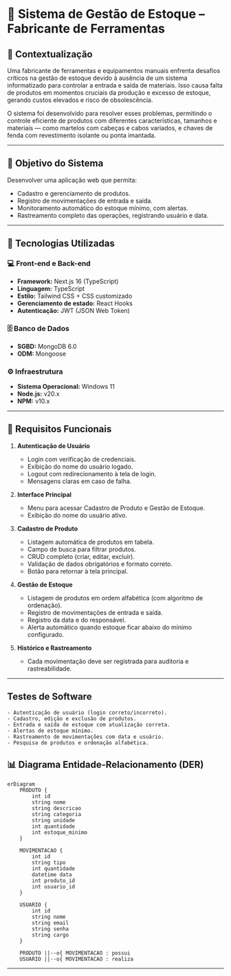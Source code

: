 # 🧰 Sistema de Gestão de Estoque – Fabricante de Ferramentas

## 📖 Contextualização
Uma fabricante de ferramentas e equipamentos manuais enfrenta desafios críticos na gestão de estoque devido à ausência de um sistema informatizado para controlar a entrada e saída de materiais. Isso causa falta de produtos em momentos cruciais da produção e excesso de estoque, gerando custos elevados e risco de obsolescência.  

O sistema foi desenvolvido para resolver esses problemas, permitindo o controle eficiente de produtos com diferentes características, tamanhos e materiais — como martelos com cabeças e cabos variados, e chaves de fenda com revestimento isolante ou ponta imantada.

---

## 🎯 Objetivo do Sistema
Desenvolver uma aplicação web que permita:
- Cadastro e gerenciamento de produtos.
- Registro de movimentações de entrada e saída.
- Monitoramento automático do estoque mínimo, com alertas.
- Rastreamento completo das operações, registrando usuário e data.

---

## 🧩 Tecnologias Utilizadas

### 💻 Front-end e Back-end
- **Framework:** Next.js 16 (TypeScript)
- **Linguagem:** TypeScript
- **Estilo:** Tailwind CSS + CSS customizado
- **Gerenciamento de estado:** React Hooks
- **Autenticação:** JWT (JSON Web Token)

### 🗄️ Banco de Dados
- **SGBD:** MongoDB 6.0
- **ODM:** Mongoose

### ⚙️ Infraestrutura
- **Sistema Operacional:** Windows 11
- **Node.js:** v20.x
- **NPM:** v10.x

---

## 📝 Requisitos Funcionais

1. **Autenticação de Usuário**
   - Login com verificação de credenciais.
   - Exibição do nome do usuário logado.
   - Logout com redirecionamento à tela de login.
   - Mensagens claras em caso de falha.

2. **Interface Principal**
   - Menu para acessar Cadastro de Produto e Gestão de Estoque.
   - Exibição do nome do usuário ativo.

3. **Cadastro de Produto**
   - Listagem automática de produtos em tabela.
   - Campo de busca para filtrar produtos.
   - CRUD completo (criar, editar, excluir).
   - Validação de dados obrigatórios e formato correto.
   - Botão para retornar à tela principal.

4. **Gestão de Estoque**
   - Listagem de produtos em ordem alfabética (com algoritmo de ordenação).
   - Registro de movimentações de entrada e saída.
   - Registro da data e do responsável.
   - Alerta automático quando estoque ficar abaixo do mínimo configurado.

5. **Histórico e Rastreamento**
   - Cada movimentação deve ser registrada para auditoria e rastreabilidade.

---

## Testes de Software ##
    - Autenticação de usuário (login correto/incorreto).
    - Cadastro, edição e exclusão de produtos.
    - Entrada e saída de estoque com atualização correta.
    - Alertas de estoque mínimo.
    - Rastreamento de movimentações com data e usuário.
    - Pesquisa de produtos e ordenação alfabética.

## 📊 Diagrama Entidade-Relacionamento (DER)
```mermaid
erDiagram
    PRODUTO {
        int id
        string nome
        string descricao
        string categoria
        string unidade
        int quantidade
        int estoque_minimo
    }

    MOVIMENTACAO {
        int id
        string tipo
        int quantidade
        datetime data
        int produto_id
        int usuario_id
    }

    USUARIO {
        int id
        string nome
        string email
        string senha
        string cargo
    }

    PRODUTO ||--o{ MOVIMENTACAO : possui
    USUARIO ||--o{ MOVIMENTACAO : realiza
````

---
